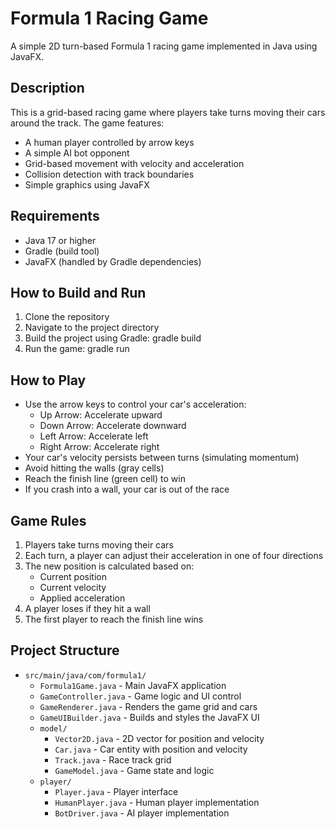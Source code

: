 # Formula 1 Racing Game

A simple 2D turn-based Formula 1 racing game implemented in Java using JavaFX.

## Description

This is a grid-based racing game where players take turns moving their cars around the track. The game features:
- A human player controlled by arrow keys
- A simple AI bot opponent
- Grid-based movement with velocity and acceleration
- Collision detection with track boundaries
- Simple graphics using JavaFX

## Requirements

- Java 17 or higher
- Gradle (build tool)
- JavaFX (handled by Gradle dependencies)

## How to Build and Run

1. Clone the repository
2. Navigate to the project directory
3. Build the project using Gradle: gradle build
4. Run the game: gradle run

## How to Play

- Use the arrow keys to control your car's acceleration:
  - Up Arrow: Accelerate upward
  - Down Arrow: Accelerate downward
  - Left Arrow: Accelerate left
  - Right Arrow: Accelerate right
- Your car's velocity persists between turns (simulating momentum)
- Avoid hitting the walls (gray cells)
- Reach the finish line (green cell) to win
- If you crash into a wall, your car is out of the race

## Game Rules

1. Players take turns moving their cars
2. Each turn, a player can adjust their acceleration in one of four directions
3. The new position is calculated based on:
   - Current position
   - Current velocity
   - Applied acceleration
4. A player loses if they hit a wall
5. The first player to reach the finish line wins

## Project Structure

- `src/main/java/com/formula1/`
  - `Formula1Game.java` - Main JavaFX application
  - `GameController.java` - Game logic and UI control
  - `GameRenderer.java` - Renders the game grid and cars
  - `GameUIBuilder.java` - Builds and styles the JavaFX UI
  - `model/`
    - `Vector2D.java` - 2D vector for position and velocity
    - `Car.java` - Car entity with position and velocity
    - `Track.java` - Race track grid
    - `GameModel.java` - Game state and logic
  - `player/`
    - `Player.java` - Player interface
    - `HumanPlayer.java` - Human player implementation
    - `BotDriver.java` - AI player implementation
